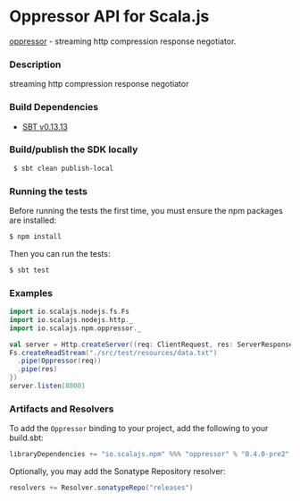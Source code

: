 Oppressor API for Scala.js
================================
[oppressor](https://www.npmjs.com/package/oppressor) - streaming http compression response negotiator.
 
### Description
 
streaming http compression response negotiator 

### Build Dependencies


* [SBT v0.13.13](http://www.scala-sbt.org/download.html)

### Build/publish the SDK locally

```bash
 $ sbt clean publish-local
```

### Running the tests

Before running the tests the first time, you must ensure the npm packages are installed:

```bash
$ npm install
```

Then you can run the tests:

```bash
$ sbt test
```

### Examples

```scala
import io.scalajs.nodejs.fs.Fs
import io.scalajs.nodejs.http._
import io.scalajs.npm.oppressor._

val server = Http.createServer((req: ClientRequest, res: ServerResponse) => {
Fs.createReadStream("./src/test/resources/data.txt")
  .pipe(Oppressor(req))
  .pipe(res)
})
server.listen(8000)
```

### Artifacts and Resolvers

To add the `Oppressor` binding to your project, add the following to your build.sbt:  

```sbt
libraryDependencies += "io.scalajs.npm" %%% "oppressor" % "0.4.0-pre2"
```

Optionally, you may add the Sonatype Repository resolver:

```sbt   
resolvers += Resolver.sonatypeRepo("releases") 
```
